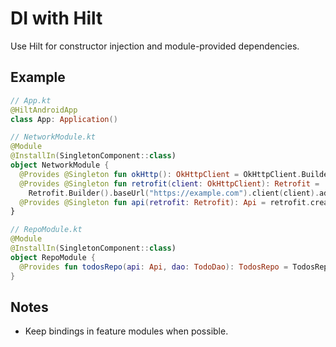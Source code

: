 # DI with Hilt

Use Hilt for constructor injection and module-provided dependencies.

## Example

```kotlin
// App.kt
@HiltAndroidApp
class App: Application()
```

```kotlin
// NetworkModule.kt
@Module
@InstallIn(SingletonComponent::class)
object NetworkModule {
  @Provides @Singleton fun okHttp(): OkHttpClient = OkHttpClient.Builder().build()
  @Provides @Singleton fun retrofit(client: OkHttpClient): Retrofit =
    Retrofit.Builder().baseUrl("https://example.com").client(client).addConverterFactory(MoshiConverterFactory.create()).build()
  @Provides @Singleton fun api(retrofit: Retrofit): Api = retrofit.create(Api::class.java)
}
```

```kotlin
// RepoModule.kt
@Module
@InstallIn(SingletonComponent::class)
object RepoModule {
  @Provides fun todosRepo(api: Api, dao: TodoDao): TodosRepo = TodosRepoImpl(api, dao)
}
```

## Notes

- Keep bindings in feature modules when possible.
